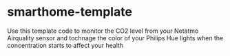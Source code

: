 # smarthome-template

Use this template code to monitor the CO2 level from your Netatmo Airquality sensor and tochnage the color of your Philips Hue lights
when the concentration starts to affect your health
